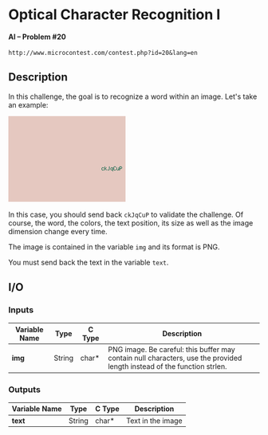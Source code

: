 # Optical Character Recognition I

**AI – Problem #20**

`http://www.microcontest.com/contest.php?id=20&lang=en`


## Description

In this challenge, the goal is to recognize a word within an image.
Let's take an example:

<img src="./extra/00.png" alt="Image 0">

In this case, you should send back `ckJqCuP` to validate the challenge. Of
course, the word, the colors, the text position, its size as well as the image
dimension change every time.

The image is contained in the variable `img` and its format is PNG.

You must send back the text in the variable `text`.


## I/O

### Inputs

| Variable Name | Type   | C Type | Description                                                                                                             |
| ------------- | ------ | ------ | ----------------------------------------------------------------------------------------------------------------------- |
| **img**       | String | char*  | PNG image. Be careful: this buffer may contain null characters, use the provided length instead of the function strlen. |

### Outputs

| Variable Name | Type   | C Type | Description       |
| ------------- | ------ | ------ | ----------------- |
| **text**      | String | char*  | Text in the image |
